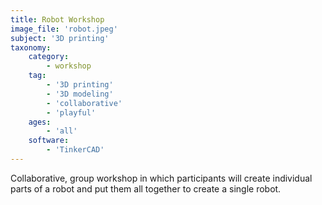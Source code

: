 ```yaml
---
title: Robot Workshop
image_file: 'robot.jpeg'
subject: '3D printing'
taxonomy:
    category:
        - workshop
    tag:
        - '3D printing'
        - '3D modeling'
        - 'collaborative'
        - 'playful'
    ages:
        - 'all'
    software:
        - 'TinkerCAD'
---
```

Collaborative, group workshop in which participants will create individual parts of a robot and put them all together to create a single robot.
